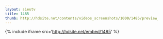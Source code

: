 ```yaml
---
layout: sieutv
title: 1485
thumb: http://hdsite.net/contents/videos_screenshots/1000/1485/preview_360p.mp4.jpg
---
```

{% include iframe src='http://hdsite.net/embed/1485' %}
 
